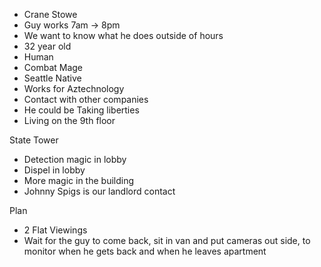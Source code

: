 - Crane Stowe
- Guy works 7am -> 8pm
- We want to know what he does outside of hours
- 32 year old
- Human
- Combat Mage
- Seattle Native
- Works for Aztechnology
- Contact with other companies 
- He could be Taking liberties
- Living on the 9th floor

State Tower
- Detection magic in lobby
- Dispel in lobby
- More magic in the building
- Johnny Spigs is our landlord contact

Plan
- 2 Flat Viewings
- Wait for the guy to come back, sit in van and put cameras out side, to monitor when he gets back and when he leaves apartment